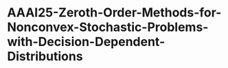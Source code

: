 # AAAI25-Zeroth-Order-Methods-for-Nonconvex-Stochastic-Problems-with-Decision-Dependent-Distributions